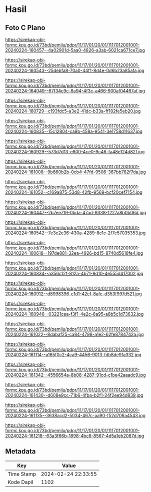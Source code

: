 # Hasil

## Foto C Plano

https://sirekap-obj-formc.kpu.go.id/73bd/pemilu/pdpr/11/17/01/20/01/1117012001001-20240224-160457--4a02901d-5aa0-4826-a3ab-6021ca671ce7.jpg

https://sirekap-obj-formc.kpu.go.id/73bd/pemilu/pdpr/11/17/01/20/01/1117012001001-20240224-160543--25debfa8-70a0-44f1-8d4e-0d6b23a85afa.jpg

https://sirekap-obj-formc.kpu.go.id/73bd/pemilu/pdpr/11/17/01/20/01/1117012001001-20240224-164049--67f34c9c-6a94-4f3c-a466-900af04467af.jpg

https://sirekap-obj-formc.kpu.go.id/73bd/pemilu/pdpr/11/17/01/20/01/1117012001001-20240224-160729--c193fdc5-a3e2-41dc-b33a-ff182fe5eb20.jpg

https://sirekap-obj-formc.kpu.go.id/73bd/pemilu/pdpr/11/17/01/20/01/1117012001001-20240224-160835--15c12804-ca8b-458a-9541-3e1758d11637.jpg

https://sirekap-obj-formc.kpu.go.id/73bd/pemilu/pdpr/11/17/01/20/01/1117012001001-20240224-160929--573d7d13-e800-4ce0-9c46-fa48e124d82f.jpg

https://sirekap-obj-formc.kpu.go.id/73bd/pemilu/pdpr/11/17/01/20/01/1117012001001-20240224-161008--9b660b2b-0cb4-47fd-9506-367bb782f7da.jpg

https://sirekap-obj-formc.kpu.go.id/73bd/pemilu/pdpr/11/17/01/20/01/1117012001001-20240224-161052--c169a875-53d8-42fb-9569-bcf20cef7154.jpg

https://sirekap-obj-formc.kpu.go.id/73bd/pemilu/pdpr/11/17/01/20/01/1117012001001-20240224-160447--2b7ee719-0bda-47ad-9338-1227a8b0b06d.jpg

https://sirekap-obj-formc.kpu.go.id/73bd/pemilu/pdpr/11/17/01/20/01/1117012001001-20240224-160542--7e3e2e36-430a-4289-8c1c-2f7c57035353.jpg

https://sirekap-obj-formc.kpu.go.id/73bd/pemilu/pdpr/11/17/01/20/01/1117012001001-20240224-160618--197de881-32ea-4926-bd15-8740d5618fe4.jpg

https://sirekap-obj-formc.kpu.go.id/73bd/pemilu/pdpr/11/17/01/20/01/1117012001001-20240224-160834--a356c12f-812a-4b71-9d10-4e555d417002.jpg

https://sirekap-obj-formc.kpu.go.id/73bd/pemilu/pdpr/11/17/01/20/01/1117012001001-20240224-160912--d8998396-c1d1-42ef-8afe-d353f997d521.jpg

https://sirekap-obj-formc.kpu.go.id/73bd/pemilu/pdpr/11/17/01/20/01/1117012001001-20240224-160946--03221cea-f3f1-4e2c-8a95-a8b5c1d73632.jpg

https://sirekap-obj-formc.kpu.go.id/73bd/pemilu/pdpr/11/17/01/20/01/1117012001001-20240224-161022--8dabaf25-ca84-4798-a1e2-62fe8784742a.jpg

https://sirekap-obj-formc.kpu.go.id/73bd/pemilu/pdpr/11/17/01/20/01/1117012001001-20240224-161114--a185f0c2-4ca9-4456-9013-fdb8de9fa332.jpg

https://sirekap-obj-formc.kpu.go.id/73bd/pemilu/pdpr/11/17/01/20/01/1117012001001-20240224-161342--4556654a-8b08-4287-91cd-c1be42aaadc9.jpg

https://sirekap-obj-formc.kpu.go.id/73bd/pemilu/pdpr/11/17/01/20/01/1117012001001-20240224-161430--d608e9cc-71b6-4fba-b2f1-24f2ee94d839.jpg

https://sirekap-obj-formc.kpu.go.id/73bd/pemilu/pdpr/11/17/01/20/01/1117012001001-20240224-161135--3638acd2-5034-467c-aa90-f52d706a4543.jpg

https://sirekap-obj-formc.kpu.go.id/73bd/pemilu/pdpr/11/17/01/20/01/1117012001001-20240224-161218--63a3f66b-1898-4bc8-8567-4d5a1eb2087d.jpg


## Metadata

| Key        | Value               |
| ---------- | ------------------- |
| Time Stamp | 2024-02-24 22:33:55 |
| Kode Dapil | 1102                |



